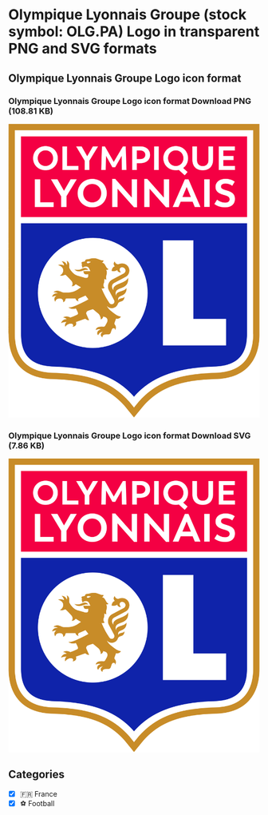 # Olympique Lyonnais Groupe (stock symbol: OLG.PA) Logo in transparent PNG and SVG formats

## Olympique Lyonnais Groupe Logo icon format

### Olympique Lyonnais Groupe Logo icon format Download PNG (108.81 KB)

![Olympique Lyonnais Groupe Logo icon format Download PNG (108.81 KB)](/img/orig/OLG.PA-21c14179.png)

### Olympique Lyonnais Groupe Logo icon format Download SVG (7.86 KB)

![Olympique Lyonnais Groupe Logo icon format Download SVG (7.86 KB)](/img/orig/OLG.PA-f3e662fb.svg)



## Categories
- [x] 🇫🇷 France
- [x] ⚽ Football
